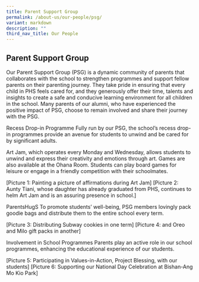 ```yaml
---
title: Parent Support Group
permalink: /about-us/our-people/psg/
variant: markdown
description: ""
third_nav_title: Our People
---
```

<h2>Parent Support Group</h2>

Our Parent Support Group (PSG) is a dynamic community of parents that collaborates with the school to strengthen programmes and support fellow parents on their parenting journey. They take pride in ensuring that every child in PHS feels cared for, and they generously offer their time, talents and insights to create a safe and conducive learning environment for all children in the school. Many parents of our alumni, who have experienced the positive impact of PSG, choose to remain involved and share their journey with the PSG. 

Recess Drop-in Programme 
Fully run by our PSG, the school’s recess drop-in programmes provide an avenue for students to unwind and be cared for by significant adults. 

Art Jam, which operates every Monday and Wednesday, allows students to unwind and express their creativity and emotions through art. Games are also available at the Ohana Room. Students can play board games for leisure or engage in a friendly competition with their schoolmates.

[Picture 1: Painting a picture of affirmations during Art Jam]
[Picture 2: Aunty Tiani, whose daughter has already graduated from PHS, continues to helm Art Jam and is an assuring presence in school.]

ParentsHugS
To promote students’ well-being, PSG members lovingly pack goodie bags and distribute them to the entire school every term. 

[Picture 3: Distributing Subway cookies in one term]
[Picture 4: and Oreo and Milo gift packs in another]

Involvement in School Programmes
Parents play an active role in our school programmes, enhancing the educational experience of our students. 

[Picture 5: Participating in Values-in-Action, Project Blessing, with our students]
[Picture 6: Supporting our National Day Celebration at Bishan-Ang Mo Kio Park]
